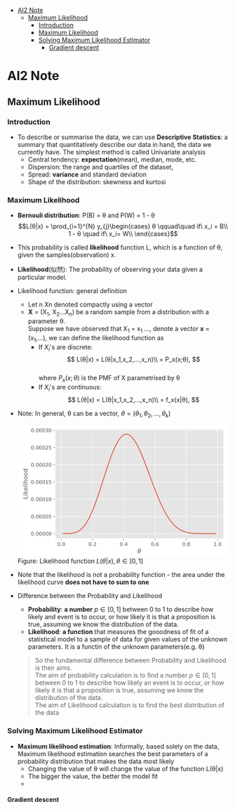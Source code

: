 - [AI2 Note](#ai2-note)
  - [Maximum Likelihood](#maximum-likelihood)
    - [Introduction](#introduction)
    - [Maximum Likelihood](#maximum-likelihood-1)
    - [Solving Maximum Likelihood Estimator](#solving-maximum-likelihood-estimator)
      - [Gradient descent](#gradient-descent)


# AI2 Note

## Maximum Likelihood

### Introduction

- To describe or summarise the data, we can use **Descriptive Statistics**: a summary that quantitatively describe our data in hand, the data we currently have. The simplest method is called Univariate analysis
  - Central tendency: **expectation**(mean), median, mode, etc.
  - Dispersion: the range and quartiles of the dataset,
  - Spread: **variance** and standard deviation
  - Shape of the distribution: skewness and kurtosi

### Maximum Likelihood

- **Bernouli distribution**: P(B) = θ and P(W) = 1 - θ
$$L(θ|x) = \prod_{i=1}^{N} y_{j}\begin{cases}
  θ \qquad\quad if\ x_i = B\\
  1 - θ \quad if\ x_i= W\\
\end{cases}$$
- This probability is called **likelihood** function L, which is a function of θ, given the samples(observation) x.
- **Likelihood**(似然): The probability of observing your data given a particular model.

- Likelihood function: general definition
  - Let n Xn denoted compactly using a vector
  - **X** = (X<sub>1</sub>, X<sub>2</sub>...X<sub>n</sub>) be a random sample from a distribution with a parameter θ.  
    Suppose we have observed that X<sub>1</sub> = x<sub>1</sub> ..., denote a vector **x** = (x<sub>1</sub>,...), we can define the likelihood function as
    - If $X_i$'s are discrete:  
      $$ 
        L(θ|x)  = L(θ|x_1,x_2,...,x_n)\\
                = P_x(x;θ),
      $$  
      where $P_x(x;θ)$ is the PMF of X parametrised by θ
    - If $X_i$'s are continuous:  
      $$
        L(θ|x)  = L(θ|x_1,x_2,...,x_n)\\
                = f_x(x|θ),
      $$  
- Note: In general, θ can be a vector, $θ = (θ_1,θ_2,...,θ_k)$

  ![Likelihood curve](./images/Likelihood%20curve.png)  
  Figure: Likelihood function $L(θ|x),θ\in[0,1]$

- Note that the likelihood is not a probability function - the area under the likelihood curve **does not have to sum to one**

- Difference between the Probability and Likelihood
  - **Probability**: **a number** $p\in[0,1]$ between 0 to 1 to describe how likely and event is to occur, or how likely it is that a proposition is true, assuming we know the distribution of the data.
  - **Likelihood**: **a function** that measures the gooodness of fit of a statistical model to a sample of data for given values of the unknown parameters. It is a functin of the unknown parameters(e.g. θ)
  > So the fundamental difference between Probability and Likelihood is their aims.  
  > The aim of probability calculation is to find a number $p\in[0,1]$ between 0 to 1 to describe how likely an event is to occur, or how likely it is that a proposition is true, assuming we know the distribution of the data.   
  > The aim of Likelihood calculation is to find the best distribution of the data  

### Solving Maximum Likelihood Estimator

- **Maximum likelihood estimation**: Informally, based solely on the data, Maximum likelihood estimation searches the best parameters of a probability distribution that makes the data most likely
  - Changing the value of θ will change the value of the function L(θ|x)
  - The bigger the value, the better the model fit
  - 
#### Gradient descent